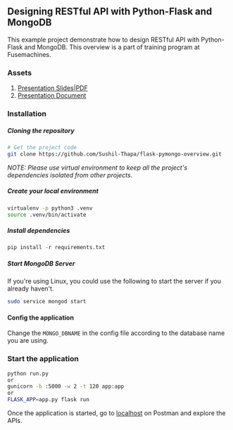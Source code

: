 ## Designing RESTful API with Python-Flask and MongoDB

This example project demonstrate how to design RESTful API with Python-Flask and
MongoDB. This overview is a part of training program at Fusemachines.

### Assets
1. [Presentation Slides](https://docs.google.com/presentation/d/1uxqeL11U1VsnmMV1ZwcdyGUgzSSDhaUuJs38otCtIvE/edit?usp=sharing)|[PDF](assets/Fusemachines%20Flask_Pymongo%20Training.pdf)
2. [Presentation Document](PRESENTATION.md)


### Installation
##### Cloning the repository
```bash
# Get the project code
git clone https://github.com/Sushil-Thapa/flask-pymongo-overview.git
```

*NOTE: Please use virtual environment to keep all the project's dependencies isolated from other projects.*

##### Create your local environment
```bash
virtualenv -p python3 .venv
source .venv/bin/activate
```

##### Install dependencies

```python
pip install -r requirements.txt
```

##### Start MongoDB Server

If you're using Linux, you could use the following to start the server if you already haven't.

```bash
sudo service mongod start
```

#### Config the application

Change the `MONGO_DBNAME` in the config file according to the database name you are using.

### Start the application

```bash
python run.py
or
gunicorn -b :5000 -w 2 -t 120 app:app
or
FLASK_APP=app.py flask run
```

Once the application is started, go to [localhost](http://localhost:5000/) on Postman and explore the APIs.
